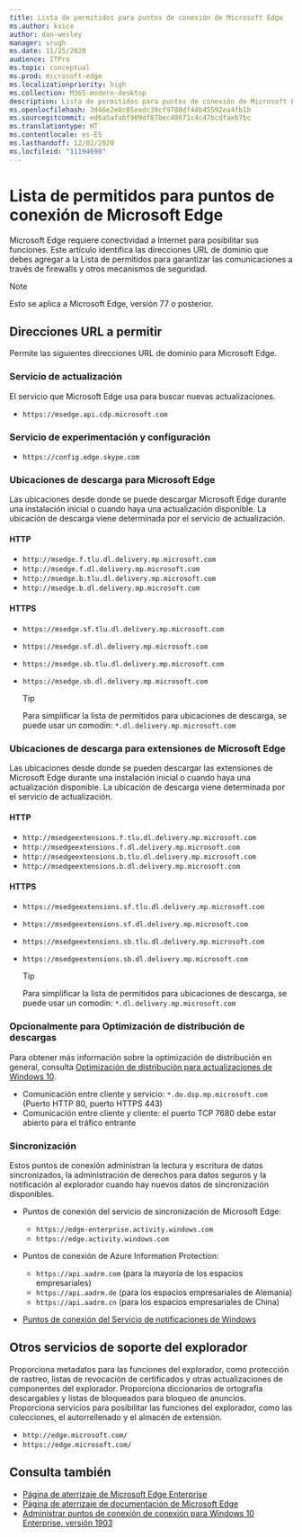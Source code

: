 ```yaml
---
title: Lista de permitidos para puntos de conexión de Microsoft Edge
ms.author: kvice
author: dan-wesley
manager: srugh
ms.date: 11/25/2020
audience: ITPro
ms.topic: conceptual
ms.prod: microsoft-edge
ms.localizationpriority: high
ms.collection: M365-modern-desktop
description: Lista de permitidos para puntos de conexión de Microsoft Edge
ms.openlocfilehash: 3d46e2e8c85eadc39cf9788df44b45592ea4fb1b
ms.sourcegitcommit: ed6a5afabf909df87bec48671c4c47bcdfaeb7bc
ms.translationtype: HT
ms.contentlocale: es-ES
ms.lasthandoff: 12/02/2020
ms.locfileid: "11194698"
---
```

# Lista de permitidos para puntos de conexión de Microsoft Edge

Microsoft Edge requiere conectividad a Internet para posibilitar sus funciones. Este artículo identifica las direcciones URL de dominio que debes agregar a la Lista de permitidos para garantizar las comunicaciones a través de firewalls y otros mecanismos de seguridad.

> [!NOTE]
> Esto se aplica a Microsoft Edge, versión 77 o posterior.

## Direcciones URL a permitir

Permite las siguientes direcciones URL de dominio para Microsoft Edge.

### Servicio de actualización

El servicio que Microsoft Edge usa para buscar nuevas actualizaciones.

- `https://msedge.api.cdp.microsoft.com`

### Servicio de experimentación y configuración

- `https://config.edge.skype.com`

### Ubicaciones de descarga para Microsoft Edge

Las ubicaciones desde donde se puede descargar Microsoft Edge durante una instalación inicial o cuando haya una actualización disponible. La ubicación de descarga viene determinada por el servicio de actualización.

#### HTTP

- `http://msedge.f.tlu.dl.delivery.mp.microsoft.com`
- `http://msedge.f.dl.delivery.mp.microsoft.com`
- `http://msedge.b.tlu.dl.delivery.mp.microsoft.com`
- `http://msedge.b.dl.delivery.mp.microsoft.com`

#### HTTPS

- `https://msedge.sf.tlu.dl.delivery.mp.microsoft.com`
- `https://msedge.sf.dl.delivery.mp.microsoft.com`
- `https://msedge.sb.tlu.dl.delivery.mp.microsoft.com`
- `https://msedge.sb.dl.delivery.mp.microsoft.com`

  > [!TIP]
  > Para simplificar la lista de permitidos para ubicaciones de descarga, se puede usar un comodín: `*.dl.delivery.mp.microsoft.com`

### Ubicaciones de descarga para extensiones de Microsoft Edge

Las ubicaciones desde donde se pueden descargar las extensiones de Microsoft Edge durante una instalación inicial o cuando haya una actualización disponible. La ubicación de descarga viene determinada por el servicio de actualización.

#### HTTP

- `http://msedgeextensions.f.tlu.dl.delivery.mp.microsoft.com`
- `http://msedgeextensions.f.dl.delivery.mp.microsoft.com`
- `http://msedgeextensions.b.tlu.dl.delivery.mp.microsoft.com`
- `http://msedgeextensions.b.dl.delivery.mp.microsoft.com`

#### HTTPS

- `https://msedgeextensions.sf.tlu.dl.delivery.mp.microsoft.com`
- `https://msedgeextensions.sf.dl.delivery.mp.microsoft.com`
- `https://msedgeextensions.sb.tlu.dl.delivery.mp.microsoft.com`
- `https://msedgeextensions.sb.dl.delivery.mp.microsoft.com`

  > [!TIP]
  > Para simplificar la lista de permitidos para ubicaciones de descarga, se puede usar un comodín: `*.dl.delivery.mp.microsoft.com`

### Opcionalmente para Optimización de distribución de descargas

Para obtener más información sobre la optimización de distribución en general, consulta [Optimización de distribución para actualizaciones de Windows 10](https://aka.ms/waas-do).

- Comunicación entre cliente y servicio: `*.do.dsp.mp.microsoft.com` (Puerto HTTP 80, puerto HTTPS 443)
- Comunicación entre cliente y cliente: el puerto TCP 7680 debe estar abierto para el tráfico entrante

### Sincronización

Estos puntos de conexión administran la lectura y escritura de datos sincronizados, la administración de derechos para datos seguros y la notificación al explorador cuando hay nuevos datos de sincronización disponibles.

- Puntos de conexión del servicio de sincronización de Microsoft Edge:

  - `https://edge-enterprise.activity.windows.com`
  - `https://edge.activity.windows.com`

- Puntos de conexión de Azure Information Protection:

  - `https://api.aadrm.com` (para la mayoría de los espacios empresariales)
  - `https://api.aadrm.de` (para los espacios empresariales de Alemania)
  - `https://api.aadrm.cn` (para los espacios empresariales de China)

- [Puntos de conexión del Servicio de notificaciones de Windows](https://docs.microsoft.com/windows/uwp/design/shell/tiles-and-notifications/firewall-allowlist-config)

## Otros servicios de soporte del explorador

Proporciona metadatos para las funciones del explorador, como protección de rastreo, listas de revocación de certificados y otras actualizaciones de componentes del explorador. Proporciona diccionarios de ortografía descargables y listas de bloqueados para bloqueo de anuncios. Proporciona servicios para posibilitar las funciones del explorador, como las colecciones, el autorrellenado y el almacén de extensión.

- `http://edge.microsoft.com/`
- `https://edge.microsoft.com/`

## Consulta también

- [Página de aterrizaje de Microsoft Edge Enterprise](https://aka.ms/EdgeEnterprise)
- [Página de aterrizaje de documentación de Microsoft Edge](https://docs.microsoft.com/DeployEdge/)
- [Administrar puntos de conexión de conexión para Windows 10 Enterprise, versión 1903](https://docs.microsoft.com/windows/privacy/manage-windows-1903-endpoints)
